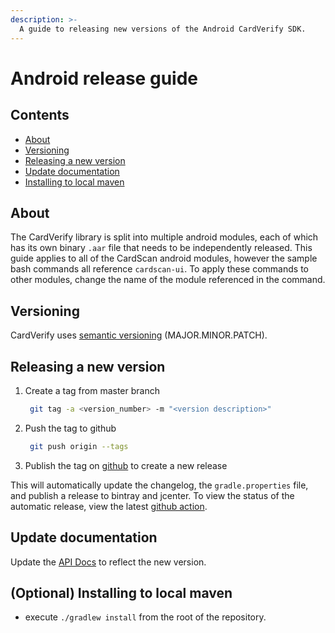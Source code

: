 ```yaml
---
description: >-
  A guide to releasing new versions of the Android CardVerify SDK.
---
```


# Android release guide

## Contents
* [About](#about)
* [Versioning](#versioning)
* [Releasing a new version](#releasing-a-new-version)
* [Update documentation](#update-documentation)
* [Installing to local maven](#optional-installing-to-local-maven)

## About
The CardVerify library is split into multiple android modules, each of which has its own binary `.aar` file that needs to be independently released. This guide applies to all of the CardScan android modules, however the sample bash commands all reference `cardscan-ui`. To apply these commands to other modules, change the name of the module referenced in the command.

## Versioning
CardVerify uses [semantic versioning](https://semver.org/) \(MAJOR.MINOR.PATCH\).

## Releasing a new version
1. Create a tag from master branch
   ```bash
    git tag -a <version_number> -m "<version description>"
   ```
1. Push the tag to github
   ```bash
    git push origin --tags
   ```
1. Publish the tag on [github](https://github.com/getbouncer/cardverify-android/releases) to create a new release

This will automatically update the changelog, the `gradle.properties` file, and publish a release to bintray and jcenter. To view the status of the automatic release, view the latest [github action](https://github.com/getbouncer/cardverify-android/actions?query=event%3Arelease).

## Update documentation
Update the [API Docs](https://github.com/getbouncer/apidocs/blob/master/card-verify/android-integration-guide/README.md) to reflect the new version.

## (Optional) Installing to local maven
* execute `./gradlew install` from the root of the repository.
